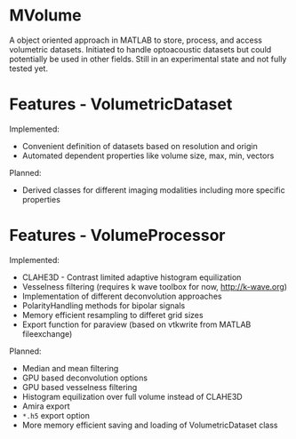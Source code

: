 # MVolume
A object oriented approach in MATLAB to store, process, and access volumetric datasets. Initiated to handle optoacoustic datasets but could potentially be used in other fields. Still in an experimental state and not fully tested yet. 

# Features - VolumetricDataset

Implemented:
*  Convenient definition of datasets based on resolution and origin
*  Automated dependent properties like volume size, max, min, vectors

Planned:
*  Derived classes for different imaging modalities including more specific properties

# Features - VolumeProcessor

Implemented:
*  CLAHE3D - Contrast limited adaptive histogram equilization
*  Vesselness filtering (requires k wave toolbox for now, http://k-wave.org)
*  Implementation of different deconvolution approaches
*  PolarityHandling methods for bipolar signals
*  Memory efficient resampling to differet grid sizes
*  Export function for paraview (based on vtkwrite from MATLAB fileexchange)

Planned:
*  Median and mean filtering 
*  GPU based deconvolution options
*  GPU based vesselness filtering
*  Histogram equilization over full volume instead of CLAHE3D
*  Amira export
*  `*.h5` export option
*  More memory efficient saving and loading of VolumetricDataset class
